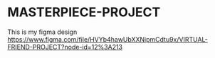 # MASTERPIECE-PROJECT
This is my figma design
https://www.figma.com/file/HVYb4hawUbXXNipmCdtu9x/VIRTUAL-FRIEND-PROJECT?node-id=12%3A213
